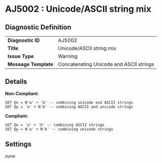 # AJ5002 : Unicode/ASCII string mix

## Diagnostic Definition

<table>
  <tr>
    <td class="header"><b>Diagnostic ID</b></td>
    <td>AJ5002</td>
  </tr>
  <tr>
    <td class="header"><b>Title</b></td>
    <td>Unicode/ASCII string mix</td>
  </tr>
  <tr>
    <td class="header"><b>Issue Type</b></td>
    <td>Warning</td>
  </tr>
  <tr>
    <td class="header"><b>Message Template</b></td>
    <td>Concatenating Unicode and ASCII strings</td>
  </tr>
  
</table>

## Details

**Non-Compliant:**

```tsql
SET @x = N'a' + 'b' -- combining unicode and ASCII strings
SET @y = 'a' + N'b' -- combining ASCII and unicode strings
```

**Compliant:**

```tsql
SET @x = 'a' + 'b' -- combining ASCII strings
SET @y = N'a' + N'b' -- combining unicode strings
```


## Settings

*none*

